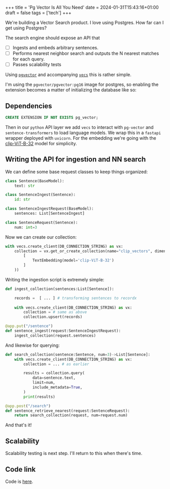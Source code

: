 +++
title = 'Pg Vector Is All You Need'
date = 2024-01-31T15:43:16+01:00
draft = false
tags = ['tech']
+++

We're building a Vector Search product.
I love using Postgres.
How far can I get using Postgres?

The search engine should expose an API that

- [ ] Ingests and embeds arbitrary sentences.
- [ ] Performs nearest neighbor search and outputs the N nearest matches for each query.
- [ ] Passes scalability tests

Using [`pgvector`](https://github.com/pgvector/pgvector) and accompanying [`vecs`](https://pypi.org/project/vecs/) this is rather simple.

I'm using the `pgvector/pgvector:pg16` image for postgres, so enabling the extension becomes a matter of initializing the database like so:

## Dependencies

```sql
CREATE EXTENSION IF NOT EXISTS pg_vector;
```

Then in our `python` API layer we add `vecs` to interact with `pg-vector` and `sentence-transformers` to load language models.  We wrap this in a `fastapi` wrapper deployed with `uvicorn`. For the embedding we're going with the [clip-ViT-B-32](https://huggingface.co/sentence-transformers/clip-ViT-B-32) model for simplicity.

## Writing the API for ingestion and NN search

We can define some base request classes to keep things organized:

```python
class Sentence(BaseModel):
    text: str

class SentenceIngest(Sentence):
    id: str

class SentenceIngestRequest(BaseModel):
    sentences: List[SentenceIngest]

class SentenceRequest(Sentence):
    num: int=3
```

Now we can create our collection:

```python
with vecs.create_client(DB_CONNECTION_STRING) as vx:
    collection = vx.get_or_create_collection(name="clip_vectors", dimension=512, adapter=Adapter(
        [
            TextEmbedding(model='clip-ViT-B-32')
        ]
    ))
```

Writing the ingestion script is extremely simple:

```python
def ingest_collection(sentences:List[Sentence]):

    records =  [ ... ] # transforming sentences to recordx
    
    with vecs.create_client(DB_CONNECTION_STRING) as vx:
        collection = # same as above
        collection.upsert(records) 

@app.put("/sentence")
def sentence_ingest(request:SentenceIngestRequest):
    ingest_collection(request.sentences)

```

And likewise for querying:

```python
def search_collection(sentence:Sentence, num=3)->List[Sentence]:
    with vecs.create_client(DB_CONNECTION_STRING) as vx:
        collection = ... # as earlier

        results = collection.query(
            data=sentence.text,
            limit=num,
            include_metadata=True,
        )
        print(results)

@app.post("/search")
def sentence_retrieve_nearest(request:SentenceRequest):
    return search_collection(request, num=request.num)

```

And that's it!

## Scalability

Scalability testing is next step. I'll return to this when there's time.

## Code link

Code is [here](https://github.com/eembees/pg-vector-testing).
